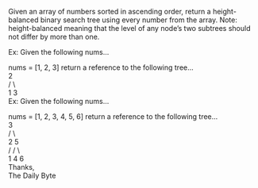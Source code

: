 Given an array of numbers sorted in ascending order, return a height-balanced binary search tree using every number from the array.
Note: height-balanced meaning that the level of any node’s two subtrees should not differ by more than one.

Ex: Given the following nums...   

nums = [1, 2, 3] return a reference to the following tree...   
       2   
      /  \   
     1    3   
Ex: Given the following nums...   

nums = [1, 2, 3, 4, 5, 6] return a reference to the following tree...   
        3   
       / \   
      2   5   
     /   / \   
    1   4   6   
Thanks,   
The Daily Byte

